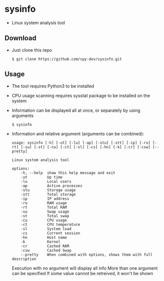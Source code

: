 # sysinfo
- Linux system analysis tool 

## Download
- Just clone this repo

      $ git clone https://github.com/cpy-dev/sysinfo.git 

## Usage
- The tool requires Python3 to be installed
- CPU usage scanning requires sysstat package to be installed on the system
- Information can be displayed all at once, or separately by using arguments
  
      $ sysinfo


- Information and relative argument (arguments can be combined):

      usage: sysinfo [-h] [-ut] [-lu] [-ap] [-stu] [-stt] [-ip] [-ru] [-rt] [-su] [-st] [-cu] [-ct] [-sl] [-cs] [-hn] [-k] [-cr] [-csw] [--pretty]

	  Linux system analysis tool

	  options:
		  -h, --help  show this help message and exit
		  -ut         Up time
		  -lu         Local users
	 	  -ap         Active processes
	      -stu        Storage usage
		  -stt        Total storage
		  -ip         IP address
		  -ru         RAM usage
		  -rt         Total RAM
		  -su         Swap usage
		  -st         Total swap
		  -cu         CPU usage
		  -ct         CPU temperature
		  -sl         System load
		  -cs         Current session
		  -hn         Host name
		  -k          Kernel
		  -cr         Cached RAM
		  -csw        Cached Swap
		  --pretty    When combined with options, shows them with full description

	Execution with no argument will display all info
	More than one argument can be specified
	If some value cannot be retreived, it won't be shown
